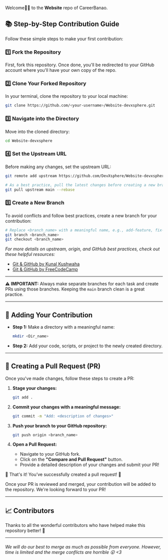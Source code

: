 Welcome🙏🏼 to the **Website** repo of CareerBanao.

## 📚 Step-by-Step Contribution Guide

Follow these simple steps to make your first contribution:

### 1️⃣ **Fork the Repository**
First, fork this repository. Once done, you'll be redirected to your GitHub account where you'll have your own copy of the repo.

### 2️⃣ **Clone Your Forked Repository**
In your terminal, clone the repository to your local machine:
```bash
git clone https://github.com/<your-username>/Website-devxsphere.git
```

### 3️⃣ **Navigate into the Directory**
Move into the cloned directory:
```bash
cd Website-devxsphere
```

### 4️⃣ **Set the Upstream URL**
Before making any changes, set the upstream URL:
```bash
git remote add upstream https://github.com/DevXsphere/Website-devxsphere.git

# As a best practice, pull the latest changes before creating a new branch:
git pull upstream main --rebase
```

### 5️⃣ **Create a New Branch**
To avoid conflicts and follow best practices, create a new branch for your contribution:
```bash
# Replace <branch_name> with a meaningful name, e.g., add-feature, fix-issue.
git branch <branch_name>
git checkout <branch_name>
```

_For more details on upstream, origin, and GitHub best practices, check out these helpful resources:_

- [Git & GitHub by Kunal Kushwaha](https://www.youtube.com/watch?v=apGV9Kg7ics)
- [Git & GitHub by FreeCodeCamp](https://www.youtube.com/watch?v=RGOj5yH7evk)

---

⚠️ **IMPORTANT:** Always make separate branches for each task and create PRs using those branches. Keeping the `main` branch clean is a great practice.

---

## 📂 Adding Your Contribution

- **Step 1:** Make a directory with a meaningful name:
  ```bash
  mkdir <Dir_name>
  ```
- **Step 2:** Add your code, scripts, or project to the newly created directory.

---

## 🚀 Creating a Pull Request (PR)

Once you've made changes, follow these steps to create a PR:

1. **Stage your changes:**
   ```bash
   git add .
   ```
2. **Commit your changes with a meaningful message:**
   ```bash
   git commit -m "Add: <description of changes>"
   ```
3. **Push your branch to your GitHub repository:**
   ```bash
   git push origin <branch_name>
   ```

4. **Open a Pull Request:**
   - Navigate to your GitHub fork.
   - Click on the **"Compare and Pull Request"** button.
   - Provide a detailed description of your changes and submit your PR!

🎉 That's it! You’ve successfully created a pull request! 🥳

Once your PR is reviewed and merged, your contribution will be added to the repository. We're looking forward to your PR!

---


## 📈 Contributors

Thanks to all the wonderful contributors who have helped make this repository better! 🙌



---

###### *We will do our best to merge as much as possible from everyone. However, time is limited and the merge conflicts are horrible :astonished: <3*
